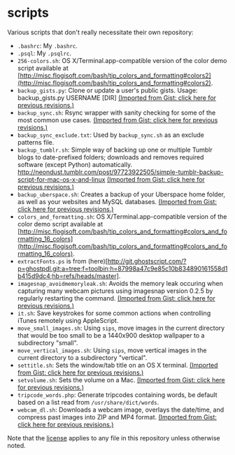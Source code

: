 # scripts
Various scripts that don't really necessitate their own repository:

* `.bashrc`: My `.bashrc`.
* `.psql`: My `.psqlrc`.
* `256-colors.sh`: OS X/Terminal.app-compatible version of the color demo script available at [http://misc.flogisoft.com/bash/tip_colors_and_formatting#colors2](http://misc.flogisoft.com/bash/tip_colors_and_formatting#colors2).
* `backup_gists.py`: Clone or update a user's public gists. Usage: backup_gists.py USERNAME [DIR] [(Imported from Gist: click here for previous revisions.)](https://gist.github.com/doersino/af1ba2bb16b12542b41d/revisions)
* `backup_sync.sh`: Rsync wrapper with sanity checking for some of the most common use cases. [(Imported from Gist: click here for previous revisions.)](https://gist.github.com/doersino/ecca3ca9f6254b9c6041/revisions)
* `backup_sync_exclude.txt`: Used by `backup_sync.sh` as an exclude patterns file.
* `backup_tumblr.sh`: Simple way of backing up one or multiple Tumblr blogs to date-prefixed folders; downloads and removes required software (except Python) automatically. http://neondust.tumblr.com/post/97723922505/simple-tumblr-backup-script-for-mac-os-x-and-linux [(Imported from Gist: click here for previous revisions.)](https://gist.github.com/doersino/7e3e5db591e42bf543e1/revisions)
* `backup_uberspace.sh`: Creates a backup of your Uberspace home folder, as well as your websites and MySQL databases. [(Imported from Gist: click here for previous revisions.)](https://gist.github.com/doersino/faaaf53484f77d97e9b9/revisions)
* `colors_and_formatting.sh`: OS X/Terminal.app-compatible version of the color demo script available at [http://misc.flogisoft.com/bash/tip_colors_and_formatting#colors_and_formatting_16_colors](http://misc.flogisoft.com/bash/tip_colors_and_formatting#colors_and_formatting_16_colors).
* `extractFonts.ps` is from (here)[http://git.ghostscript.com/?p=ghostpdl.git;a=tree;f=toolbin;h=87998a47c9e85c10b834890161558d1b415d9dc4;hb=refs/heads/master].
* `imagesnap_avoidmemoryleak.sh`: Avoids the memory leak occuring when capturing many webcam pictures using imagesnap version 0.2.5 by regularly restarting the command. [(Imported from Gist: click here for previous revisions.)](https://gist.github.com/doersino/fdca8e065eb30e030ef2/revisions)
* `it.sh`: Save keystrokes for some common actions when controlling iTunes remotely using AppleScript.
* `move_small_images.sh`: Using `sips`, move images in the current directory that would be too small to be a 1440x900 desktop wallpaper to a subdirectory "small".
* `move_vertical_images.sh`: Using `sips`, move vertical images in the current directory to a subdirectory "vertical".
* `settitle.sh`: Sets the window/tab title on an OS X terminal. [(Imported from Gist: click here for previous revisions.)](https://gist.github.com/doersino/4644810/revisions)
* `setvolume.sh`: Sets the volume on a Mac. [(Imported from Gist: click here for previous revisions.)](https://gist.github.com/doersino/55af01ec4223a10c4ee8/revisions)
* `tripcode_words.php`: Generate tripcodes containing words, be default based on a list read from `/usr/share/dict/words`.
* `webcam_dl.sh`: Downloads a webcam image, overlays the date/time, and compress past images into ZIP and MP4 format. [(Imported from Gist: click here for previous revisions.)](https://gist.github.com/doersino/ade1edd8fe154ea30ba4/revisions)

Note that the [license](https://github.com/doersino/scripts/blob/master/LICENSE) applies to any file in this repository unless otherwise noted.
